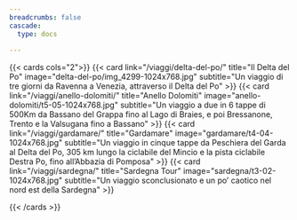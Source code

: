 ```yaml
---
breadcrumbs: false
cascade:
  type: docs
  
---
```





{{< cards cols="2">}}
  {{< card link="/viaggi/delta-del-po/" title="Il Delta del Po" image="delta-del-po/img_4299-1024x768.jpg" subtitle="Un viaggio di tre giorni da Ravenna a Venezia, attraverso il Delta del Po" >}}
  {{< card link="/viaggi/anello-dolomiti/" title="Anello Dolomiti" image="anello-dolomiti/t5-05-1024x768.jpg" subtitle="Un viaggio a due in 6 tappe di 500Km da Bassano del Grappa fino al Lago di Braies, e poi Bressanone, Trento e la Valsugana fino a Bassano" >}}
  {{< card link="/viaggi/gardamare/" title="Gardamare" image="gardamare/t4-04-1024x768.jpg" subtitle="Un viaggio in cinque tappe da Peschiera del Garda al Delta del Po, 305 km lungo la ciclabile del Mincio e la pista ciclabile Destra Po, fino all’Abbazia di Pomposa" >}}
  {{< card link="/viaggi/sardegna/" title="Sardegna Tour" image="sardegna/t3-02-1024x768.jpg" subtitle="Un viaggio sconclusionato e un po’ caotico nel nord est della Sardegna" >}}
  
{{< /cards >}}